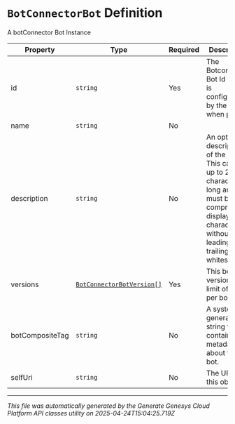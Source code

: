 # `BotConnectorBot` Definition

A botConnector Bot Instance

| Property | Type | Required | Description |
|----------|------|----------|-------------|
| id | `string` | Yes | The Botconnector Bot Id - this is configurable by the user when put |
| name | `string` | No |  |
| description | `string` | No | An optional description of the bot.  This can be up to 256 characters long and must be comprised of displayable characters without leading or trailing whitespace |
| versions | [`BotConnectorBotVersion[]`](botconnectorbotversion-definition.md) | Yes | This bots versions, limit of 50 per bot |
| botCompositeTag | `string` | No | A system-generated string that contains metadata about this bot. |
| selfUri | `string` | No | The URI for this object |

---

*This file was automatically generated by the Generate Genesys Cloud Platform API classes utility on 2025-04-24T15:04:25.719Z*